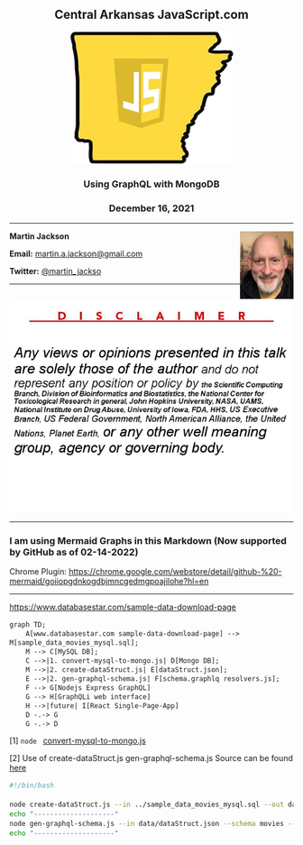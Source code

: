 <div id="top"></div>
<!--
Later...
https://github.com/othneildrew/Best-README-Template
-->

<h2 align="center">Central Arkansas JavaScript.com</h2>

<p align="center">
<img src="images/CAJS-logo-transparent-trimmed.png" />
</p>

<h3 align="center">Using GraphQL with MongoDB</h3>
<h3 align="center">December 16, 2021</h3>

---

<img  align="right" src="images/martin-IMG-8015-small.png" height="120px" />

__Martin Jackson__

__Email:__ martin.a.jackson@gmail.com

__Twitter:__ <a href="https://twitter.com/martin_jackso"> @martin_jackso</a>

---

![My opinions are my own](images/nctr-disclaimer.png)

---
### I am using Mermaid Graphs in this Markdown (Now supported by GitHub as of 02-14-2022)

Chrome Plugin: https://chrome.google.com/webstore/detail/github-%20-mermaid/goiiopgdnkogdbjmncgedmgpoajilohe?hl=en

---

https://www.databasestar.com/sample-data-download-page

```mermaid
graph TD;
    A[www.databasestar.com sample-data-download-page] --> M[sample_data_movies_mysql.sql];
    M --> C[MySQL DB];
    C -->|1. convert-mysql-to-mongo.js| D[Mongo DB];
    M -->|2. create-dataStruct.js| E[dataStruct.json];
    E -->|2. gen-graphql-schema.js| F[schema.graphlq resolvers.js];
    F --> G[Nodejs Express GraphQL]
    G --> H[GraphQLi web interface]
    H -->|future| I[React Single-Page-App]
    D -.-> G
    G -.-> D
```

[1] `node ` [convert-mysql-to-mongo.js](./code/convert-mysql-to-mongo.js)

[2] Use of create-dataStruct.js gen-graphql-schema.js
Source can be found [here](https://github.com/martinjackson/create-table-to-graphql.schema)
```bash
#!/bin/bash

node create-dataStruct.js --in ../sample_data_movies_mysql.sql --out data/dataStruct.json
echo "--------------------"
node gen-graphql-schema.js --in data/dataStruct.json --schema movies --directory data
echo "--------------------"
```
